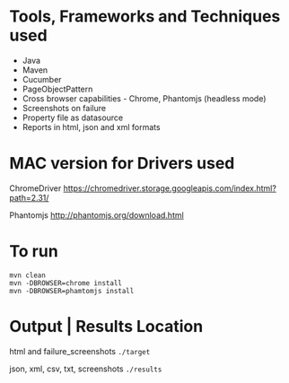 Tools, Frameworks and Techniques used
=============

- Java
- Maven
- Cucumber
- PageObjectPattern
- Cross browser capabilities - Chrome, Phantomjs (headless mode)
- Screenshots on failure
- Property file as datasource
- Reports in html, json and xml formats 

MAC version for Drivers used
=============

ChromeDriver 
https://chromedriver.storage.googleapis.com/index.html?path=2.31/

Phantomjs
http://phantomjs.org/download.html


To run
=============

    mvn clean
    mvn -DBROWSER=chrome install
    mvn -DBROWSER=phamtomjs install


Output | Results Location 
=============

html and failure_screenshots
`./target`

json, xml, csv, txt, screenshots
`./results`